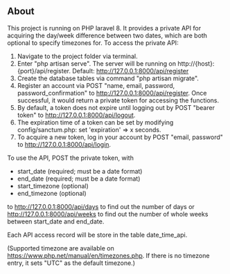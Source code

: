 ## About 

This project is running on PHP laravel 8. It provides a private API for acquiring the day/week difference
between two dates, which are both optional to specify timezones for. To access the private API:
1. Navigate to the project folder via terminal. 
2. Enter "php artisan serve". The server will be running on http://{host}:{port}/api/register. Default: http://127.0.0.1:8000/api/register 
3. Create the database tables via command "php artisan migrate".
4. Register an account via POST "name, email, password, password_confirmation" to http://127.0.0.1:8000/api/register. Once successful, it would return a private token for accessing the functions.
5. By default, a token does not expire until logging out by POST "bearer token" to http://127.0.0.1:8000/api/logout.
6. The expiration time of a token can be set by modifying config/sanctum.php: set 'expiration' => x seconds.
7. To acquire a new token, log in your account by POST "email, password" to http://127.0.0.1:8000/api/login.

To use the API, POST the private token, with 
- start_date (required; must be a date format)
- end_date (required; must be a date format)
- start_timezone (optional)
- end_timezone (optional)

to http://127.0.0.1:8000/api/days to find out the number of days
or http://127.0.0.1:8000/api/weeks to find out the number of whole weeks 
between start_date and end_date. 

Each API access record will be store in the table date_time_api.

(Supported timezone are available on https://www.php.net/manual/en/timezones.php. If there is no timezone entry,
it sets "UTC" as the default timezone.)


